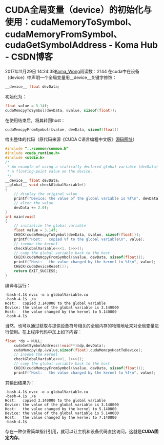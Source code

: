 # CUDA全局变量（__device__）的初始化与使用：cudaMemoryToSymbol、cudaMemoryFromSymbol、cudaGetSymbolAddress - Koma Hub - CSDN博客
2017年11月29日 14:24:38[Koma_Wong](https://me.csdn.net/Rong_Toa)阅读数：2144
在cuda中在设备（device）中声明一个全局变量用__device__关键字修饰：
```cpp
__device__ float devData;
```
初始化为：
```cpp
float value = 3.14f;
cudaMemcpyToSymbol(devData, &value, sizeof(float));
```
在使用结束后，将其转回host：
```cpp
cudaMemcpyFromSymbol(&value, devData, sizeof(float))
```
给出整体的代码（原代码来源《CUDA C语言编程中文版》[源码网址](http://www.wrox.com/WileyCDA/WroxTitle/Professional-CUDA-C-Programming.productCd-1118739329,descCd-DOWNLOAD.html)）
```cpp
#include "../common/common.h"
#include <cuda_runtime.h>
#include <stdio.h>
/*
 * An example of using a statically declared global variable (devData) to store
 * a floating-point value on the device.
 */
__device__ float devData;
__global__ void checkGlobalVariable()
{
    // display the original value
    printf("Device: the value of the global variable is %f\n", devData);
    // alter the value
    devData += 2.0f;
}
int main(void)
{
    // initialize the global variable
    float value = 3.14f;
    CHECK(cudaMemcpyToSymbol(devData, &value, sizeof(float)));
    printf("Host:   copied %f to the global variable\n", value);
    // invoke the kernel
    checkGlobalVariable<<<1, 1>>>();
    // copy the global variable back to the host
    CHECK(cudaMemcpyFromSymbol(&value, devData, sizeof(float)));
    printf("Host:   the value changed by the kernel to %f\n", value);
    CHECK(cudaDeviceReset());
    return EXIT_SUCCESS;
}
```
编译与运行：
```
-bash-4.1$ nvcc -o a globalVariable.cu
-bash-4.1$ ./a
Host:   copied 3.140000 to the global variable
Device: the value of the global variable is 3.140000
Host:   the value changed by the kernel to 5.140000
-bash-4.1$
```
当然，也可以通过获取与提供设备符号相关的全局内存的物理地址来对全局变量进行使用。在上程序代码中加上如下内容：
```cpp
float *dp = NULL;
    cudaGetSymbolAddress((void**)&dp,devData);
    cudaMemcpy(dp,&value,sizeof(float),cudaMemcpyHostToDevice);
    // invoke the kernel
    checkGlobalVariable<<<1, 1>>>();
    // copy the global variable back to the host
    CHECK(cudaMemcpyFromSymbol(&value, devData, sizeof(float)));
    printf("Host:   the value changed by the kernel to %f\n", value);
```
其输出结果为：
```
-bash-4.1$ nvcc -o a globalVariable.cu
-bash-4.1$ ./a
Host:   copied 3.140000 to the global variable
Device: the value of the global variable is 3.140000
Host:   the value changed by the kernel to 5.140000
Device: the value of the global variable is 5.140000
Host:   the value changed by the kernel to 7.140000
-bash-4.1$
```
存在一种仅需简单指针引用，就可以让主机和设备代码直接访问，这就是**CUDA固定内存**。

